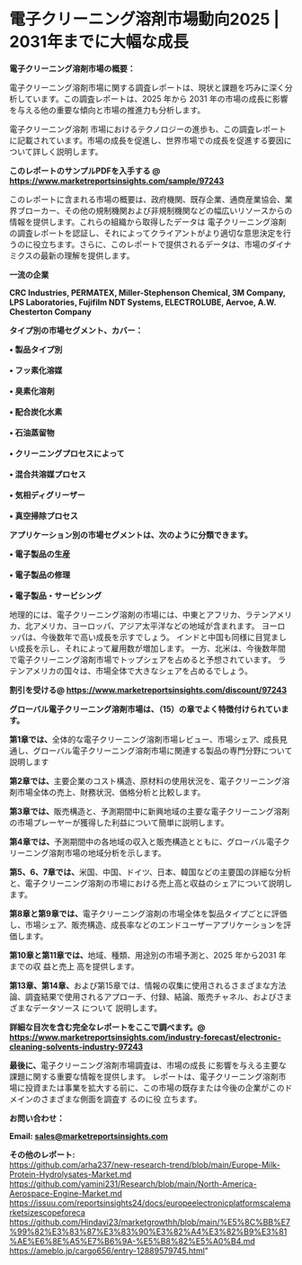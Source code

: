 # 電子クリーニング溶剤市場動向2025 | 2031年までに大幅な成長

<strong><b>電子クリーニング溶剤市場の概要：</b></strong>

電子クリーニング溶剤市場に関する調査レポートは、現状と課題を巧みに深く分析しています。この調査レポートは、2025 年から 2031 年の市場の成長に影響を与える他の重要な傾向と市場の推進力も分析します。

電子クリーニング溶剤 市場におけるテクノロジーの進歩も、この調査レポートに記載されています。市場の成長を促進し、世界市場での成長を促進する要因について詳しく説明します。

<strong>このレポートのサンプルPDFを入手する @ <a href=https://www.marketreportsinsights.com/sample/97243>https://www.marketreportsinsights.com/sample/97243</a></strong>

このレポートに含まれる市場の概要は、政府機関、既存企業、通商産業協会、業界ブローカー、その他の規制機関および非規制機関などの幅広いリソースからの情報を提供します。これらの組織から取得したデータは 電子クリーニング溶剤 の調査レポートを認証し、それによってクライアントがより適切な意思決定を行うのに役立ちます。さらに、このレポートで提供されるデータは、市場のダイナミクスの最新の理解を提供します。

<strong>一流の企業</strong>

<strong><b>CRC Industries, PERMATEX, Miller-Stephenson Chemical, 3M Company, LPS Laboratories, Fujifilm NDT Systems, ELECTROLUBE, Aervoe, A.W. Chesterton Company</b></strong>

<strong><b>タイプ別の市場セグメント、カバー：</b></strong>

<strong>• 製品タイプ別<br><br>• フッ素化溶媒<br><br>• 臭素化溶剤<br><br>• 配合炭化水素<br><br>• 石油蒸留物<br><br>• クリーニングプロセスによって<br><br>• 混合共溶媒プロセス<br><br>• 気相ディグリーザー<br><br>• 真空掃除プロセス</strong>

<strong><b>アプリケーション別の市場セグメントは、次のように分類できます。</b></strong>

<strong>• 電子製品の生産<br><br>• 電子製品の修理<br><br>• 電子製品・サービシング</strong>

 地理的には、電子クリーニング溶剤の市場には、中東とアフリカ、ラテンアメリカ、北アメリカ、ヨーロッパ、アジア太平洋などの地域が含まれます。 ヨーロッパは、今後数年で高い成長を示すでしょう。 インドと中国も同様に目覚ましい成長を示し、それによって雇用数が増加します。 一方、北米は、今後数年間で電子クリーニング溶剤市場でトップシェアを占めると予想されています。 ラテンアメリカの国々は、市場全体で大きなシェアを占めるでしょう。

<strong>割引を受ける@ <a href=https://www.marketreportsinsights.com/discount/97243>https://www.marketreportsinsights.com/discount/97243</a></strong>

<strong><b>グローバル電子クリーニング溶剤市場は、（15）の章でよく特徴付けられています。</b></strong>

<strong><b>第</b></strong><strong><b>1章では、</b></strong>全体的な電子クリーニング溶剤市場レビュー、市場シェア、成長見通し、グローバル電子クリーニング溶剤市場に関連する製品の専門分野について説明します

<strong><b>第2章では、</b></strong>主要企業のコスト構造、原材料の使用状況を、電子クリーニング溶剤市場全体の売上、財務状況、価格分析と比較します。

<strong><b>第3章では、</b></strong>販売構造と、予測期間中に新興地域の主要な電子クリーニング溶剤の市場プレーヤーが獲得した利益について簡単に説明します。

<strong><b>第4章では、</b></strong>予測期間中の各地域の収入と販売構造とともに、グローバル電子クリーニング溶剤市場の地域分析を示します。

<strong><b>第5、6、7章では、</b></strong>米国、中国、ドイツ、日本、韓国などの主要国の詳細な分析と、電子クリーニング溶剤の市場における売上高と収益のシェアについて説明します。

<strong><b>第8章と第9章では、</b></strong>電子クリーニング溶剤の市場全体を製品タイプごとに評価し、市場シェア、販売構造、成長率などのエンドユーザーアプリケーションを評価します。

<strong><b>第10章と第11章では、</b></strong>地域、種類、用途別の市場予測と、2025 年から2031 年までの収 益と売上 高を提供します。

<strong><b>第13章、第14章、</b></strong>および第15章では、情報の収集に使用されるさまざまな方法論、調査結果で使用されるアプローチ、付録、結論、販売チャネル、およびさまざまなデータソース について 説明します。

<strong>詳細な目次を含む完全なレポートをここで調べます。@ <a href=https://www.marketreportsinsights.com/industry-forecast/electronic-cleaning-solvents-industry-97243>https://www.marketreportsinsights.com/industry-forecast/electronic-cleaning-solvents-industry-97243</a></strong>

<strong><b>最後に、</b></strong>電子クリーニング溶剤市場調査は、市場の成長 に影響を</a>与える主要な課題に関する重要な情報を提供します。 レポートは、電子クリーニング溶剤市場に投資または事業を拡大する前に、この市場の既存または今後の企業がこのドメインのさまざまな側面を調査す るのに役 立ちます。

<strong><b>お問い合わせ：</b></strong>

<strong>Email: </strong><a href=mailto:sales@marketreportsinsights.com><strong>sales@marketreportsinsights.com</strong></a>

<strong>その他のレポート:</strong>
<br>
<a href=https://github.com/arha237/new-research-trend/blob/main/Europe-Milk-Protein-Hydrolysates-Market.md>https://github.com/arha237/new-research-trend/blob/main/Europe-Milk-Protein-Hydrolysates-Market.md</a>
<br>
<a href=https://github.com/yamini231/Research/blob/main/North-America-Aerospace-Engine-Market.md>https://github.com/yamini231/Research/blob/main/North-America-Aerospace-Engine-Market.md</a>
<br>
<a href=https://issuu.com/reportsinsights24/docs/europeelectronicplatformscalemarketsizescopeforeca>https://issuu.com/reportsinsights24/docs/europeelectronicplatformscalemarketsizescopeforeca</a>
<br>
<a href=https://github.com/Hindavi23/marketgrowthh/blob/main/%E5%8C%BB%E7%99%82%E3%83%87%E3%83%90%E3%82%A4%E3%82%B9%E3%81%AE%E6%8E%A5%E7%B6%9A-%E5%B8%82%E5%A0%B4.md>https://github.com/Hindavi23/marketgrowthh/blob/main/%E5%8C%BB%E7%99%82%E3%83%87%E3%83%90%E3%82%A4%E3%82%B9%E3%81%AE%E6%8E%A5%E7%B6%9A-%E5%B8%82%E5%A0%B4.md</a>
<br>
<a href=https://ameblo.jp/cargo656/entry-12889579745.html>https://ameblo.jp/cargo656/entry-12889579745.html</a>"
